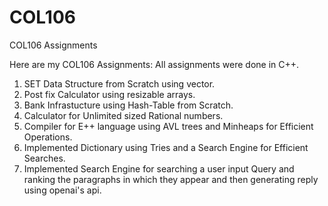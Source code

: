 # COL106
COL106 Assignments

Here are my COL106 Assignments:
All assignments were done in C++.

1. SET Data Structure from Scratch using vector.
2. Post fix Calculator using resizable arrays.
3. Bank Infrastucture using Hash-Table from Scratch.
4. Calculator for Unlimited sized Rational numbers.
5. Compiler for E++ language using AVL trees and Minheaps for Efficient Operations.
6. Implemented Dictionary using Tries and a Search Engine for Efficient Searches.
7. Implemented Search Engine for searching a user input Query and ranking the paragraphs in which they appear and then generating reply using openai's api.
